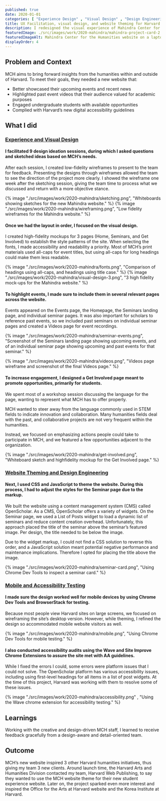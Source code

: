 ```yaml
---
published: true
date: 2020-01-01
categories: [ "Experience Design" , "Visual Design" , "Design Engineering" ]
title: UX Facilitation, visual design, and website theming for Harvard’s Mahindra Center for Humanities 
description: I redesigned the visual experience of Mahindra Center for the Humanities (MCH) website within the OpenScholar CMS and used CSS and JavaScript to apply new styles to the site.
featuredImage: ./src/images/work/2020-mahindra/mahindra-project-card-2.png
featuredImageAlt: Mahindra Center for the Humanities website on a laptop and on a phone
displayOrder: 4
---
```

<!-- <ProjectOverview 
    summary={props.frontmatter.description}
    teamAndTimeline="6 months start to finish with a 6-person team working on Harvard’s campus."
    responsabilitiesList={
        [
            "Experience and Visual Design",
            "Website Theming and Design Engineering",
            "Mobile and Accessibility Testing"
        ]
    }
    toolsList={
        [
            "Sketch",
            "InVision",
            "OpenScholar",
            "CSS",
            "JavaScript"
        ]
    }
    outcome="MCH’s new website theme became a model for 3 other Harvard humanities initiatives."
/> -->

## Problem and Context
MCH aims to bring forward insights from the humanities within and outside of Harvard. To meet their goals, they needed a new website that:
- Better showcased their upcoming events and recent news
- Highlighted past event videos that their audience valued for academic purposes
- Engaged undergraduate students with available opportunities
- Complied with Harvard’s new digital accessibility guidelines

## What I did
### [Experience and Visual Design](#experience-and-visual-design)

#### I facilitated 9 design ideation sessions, during which I asked questions and sketched ideas based on MCH’s needs. 
After each session, I created low-fidelity wireframes to present to the team for feedback. Presenting the designs through wireframes allowed the team to see the direction of the project more clearly. I showed the wireframe one week after the sketching session, giving the team time to process what we discussed and return with a more objective stance.

{% image "./src/images/work/2020-mahindra/sketching.png", "Whiteboards showing sketches for the new Mahindra website." %}
{% image "./src/images/work/2020-mahindra/wireframing.png", "Low fidelity wireframes for the Mahindra website." %}

#### Once we had the layout in order, I focused on the visual design. 
I created high-fidelity mockups for 3 pages (Home, Seminars, and Get Involved) to establish the style patterns of the site.
When selecting the fonts, I made accessibility and readability a priority. 
Most of MCH’s print materials used all-caps for event titles, but using all-caps for long headings could make them less readable.

{% image "./src/images/work/2020-mahindra/fonts.png", "Comparison of headings  using all-caps, and headings using title case." %}
{% image "./src/images/work/2020-mahindra/visual-design-3.png", "3 high fidelity mock-ups for the Mahindra website." %}

#### To highlight events, I made sure to include them in several relevant pages across the website.
Events appeared on the Events page, the Homepage, the Seminars landing page, and individual seminar pages. It was also important for scholars to reference past events, so we included past seminars on individual seminar pages and created a Videos page for event recordings.

{% image "./src/images/work/2020-mahindra/seminar-events.png", "Screenshot of the Seminars landing page showing upcoming events, and of an individual seminar page showing upcoming and past events for that seminar." %}

{% image "./src/images/work/2020-mahindra/videos.png", "Videos page wireframe and screenshot of the final Videos page." %}


#### To increase engagement, I designed a Get Involved page meant to promote opportunities, primarily for students. 
We spent most of a workshop session discussing the language for the page, wanting to represent what MCH has to offer properly. 

MCH wanted to steer away from the language commonly used in STEM fields to indicate innovation and collaboration. Many humanities fields deal with the past, and collaborative projects are not very frequent within the humanities. 

Instead, we focused on emphasizing actions people could take to participate in MCH, and we featured a few opportunities adjacent to the organization.

{% image "./src/images/work/2020-mahindra/get-involved.png", "Whiteboard sketch and highfidelity mockup for the Get Involved page." %}

### [Website Theming and Design Engineering](#website-theming-and-design-engineering)

#### Next, I used CSS and JavaScript to theme the website. During this process, I had to adjust the styles for the Seminar page due to the markup.
We built the website using a content management system (CMS) called OpenScholar. As a CMS, OpenScholar offers a variety of widgets. On the Seminar page, we used a List of Posts widget to load a dynamic list of seminars and reduce content creation overhead. Unfortunately, this approach placed the title of the seminar above the seminar’s featured image. Per design, the title needed to be below the image. 

Due to the widget markup, I could not find a CSS solution to reverse this order, and a JavaScript solution meant potential negative performance and maintenance implications. Therefore I opted for placing the title above the image.

{% image "./src/images/work/2020-mahindra/seminar-card.png", "Using Chrome Dev Tools to inspect a seminar card." %}

### [Mobile and Accessibility Testing](#mobile-and-accessibility-testing)

#### I made sure the design worked well for mobile devices by using Chrome Dev Tools and BrowserStack for testing. 
Because most people view Harvard sites on large screens, we focused on wireframing the site’s desktop version. However, while theming, I refined the design so accommodated mobile website visitors as well.

{% image "./src/images/work/2020-mahindra/mobile.png", "Using Chrome Dev Tools for mobile testing." %}

#### I also conducted accessibility audits using the Wave and Site Improve Chrome Extensions to assure the site met with AA guidelines. 
While I fixed the errors I could, some errors were platform issues that I could not solve. The OpenScholar platform has various accessibility issues, including using first-level headings for all items in a list of post widgets. At the time of this project, Harvard was working with them to resolve some of these issues.

{% image  "./src/images/work/2020-mahindra/accessibility.png" , "Using the Wave chrome extension for accessibility testing." %}

## Learnings
Working with the creative and design-driven MCH staff, I learned to receive feedback gracefully from a design-aware and detail-oriented team.

## Outcome
MCH’s new website inspired 3 other Harvard humanities initiatives, thus giving my team 3 new clients.
Around launch time, the Harvard Arts and Humanities Division contacted my team, Harvard Web Publishing, to say they wanted to use the MCH website theme for their new student experience website. Later on, the project sparked even more interest and inspired the Office for the Arts at Harvard website and the Korea Institute at Harvard.


